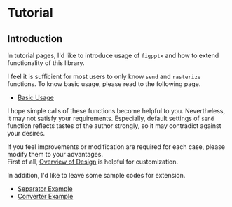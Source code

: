 # Tutorial

## Introduction 
In tutorial pages, I'd like to introduce usage 
of ``figpptx`` and how to extend functionality
of this library.  

I feel it is sufficient for most users 
to only know ``send`` and ``rasterize`` functions.
To know basic usage, please read to the following page.  

* [Basic Usage](./basic.md)

I hope simple calls of these functions become helpful to you.
Nevertheless, it may not satisfy your requirements.
Especially, default settings of ``send`` function reflects 
tastes of the author strongly, so it may contradict against 
your desires. 

If you feel improvements or modification are required for each case, 
please modify them to your advantages.  
First of all, [Overview of Design](../concept/index.md) is helpful for customization.

In addition, I'd like to leave some sample codes for extension.  

* [Separator Example](separator.md)
* [Converter Example](converter.md)


